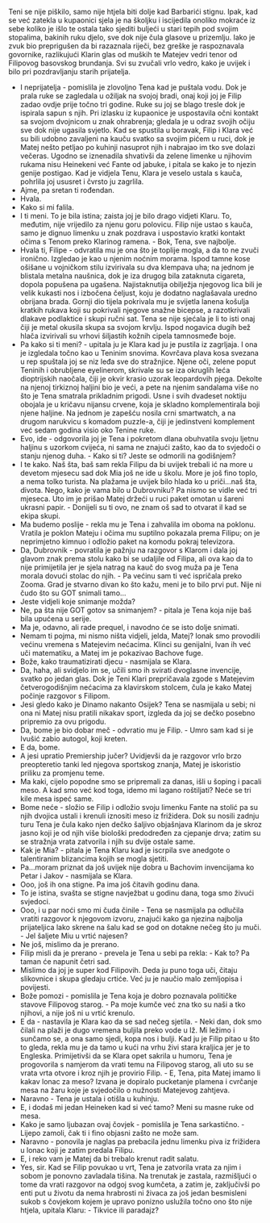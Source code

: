 Teni se nije piškilo, samo nije htjela biti dolje kad Barbarići stignu. Ipak, kad se već zatekla u kupaonici sjela je na školjku i iscijedila onoliko mokraće iz sebe koliko je išlo te ostala tako sjediti buljeći u stari tepih pod svojim stopalima, bakinih ruku djelo, sve dok nije čula glasove u prizemlju. Iako je zvuk bio preprigušen da bi razaznala riječi, bez greške je raspoznavala govornike, razlikujući Klarin glas od muških te Matejev vedri tenor od Filipovog basovskog brundanja. Svi su zvučali vrlo vedro, kako je uvijek i bilo pri pozdravljanju starih prijatelja.
- I neprijatelja - pomislila je zlovoljno Tena kad je puštala vodu. Dok je prala ruke se zagledala u ožiljak na svojoj bradi, onaj koji joj je Filip zadao ovdje prije točno tri godine. Ruke su joj se blago tresle dok je ispirala sapun s njih. Pri izlasku iz kupaonice je  uspostavila očni kontakt sa svojom dvojnicom u znak ohrabrenja; gledala je u odraz svojih očiju sve dok nije ugasila svjetlo. 
Kad se spustila u boravak, Filip i Klara već su bili udobno zavaljeni na kauču svatko sa svojim pićem u ruci, dok je Matej nešto petljao po kuhinji nasuprot njih i nabrajao im tko sve dolazi večeras. Ugodno se iznenadila shvativši da zelene limenke u njihovim rukama nisu Heinekeni već Fante od jabuke, i pitala se kako je to njezin genije postigao.
Kad je vidjela Tenu, Klara je veselo ustala s kauča, pohrlila joj ususret i čvrsto ju zagrlila.
- Ajme, pa sretan ti rođendan.
- Hvala.
- Kako si mi falila.
- I ti meni.
To je bila istina; zaista joj je bilo drago vidjeti Klaru. To, međutim, nije vrijedilo za njenu goru polovicu.
Filip nije ustao s kauča, samo je dignuo limenku u znak pozdrava i uspostavio kratki kontakt očima s Tenom preko Klarinog ramena. - Bok, Tena, sve najbolje.
- Hvala ti, Filipe - odvratila mu je ona što je toplije mogla, a da to ne zvuči ironično.
Izgledao je kao u njenim noćnim morama. Ispod tamne kose ošišane u vojničkom stilu izvirivala su dva klempava uha; na jednom je blistala metalna naušnica, dok je iza drugog bila zataknuta cigareta, dopola popušena pa ugašena. Najistaknutija obilježja njegovog lica bili je velik kukasti nos i izbočena čeljust, koju je dodatno naglašavala uredno obrijana brada. Gornji dio tijela pokrivala mu je svijetla lanena košulja kratkih rukava koji su pokrivali njegove snažne bicepse, a razotkrivali dlakave podlaktice i skupi ručni sat. Tena se nije sjećala je li to isti onaj čiji je metal okusila skupa sa svojom krvlju. Ispod nogavica dugih bež hlača izvirivali su vrhovi šiljastih kožnih cipela tamnosmeđe boje.
- Pa kako si ti meni? - upitala ju je Klara kad ju je pustila iz zagrljaja. I ona je izgledala točno kao u Teninim snovima. Kovrčava plava kosa svezana u rep spuštala joj se niz leđa sve do stražnjice. Njene oči, zelene poput Teninih i obrubljene eyelinerom, skrivale su se iza okruglih leća dioptrijskih naočala, čiji je okvir krasio uzorak leopardovih pjega. Dekolte na njenoj tirkiznoj haljini bio je veći, a pete na njenim sandalama više no što je Tena smatrala prikladnim prigodi. Usne i svih dvadeset noktiju obojala je u kričavu nijansu crvene, koja je skladno komplementirala boji njene haljine. Na jednom je zapešću nosila crni smartwatch, a na drugom narukvicu s komadom puzzle-a, čiji je jedinstveni komplement već sedam godina visio oko Tenine ruke.
- Evo, ide - odgovorila joj je Tena i pokretom dlana obuhvatila svoju ljetnu haljinu s uzorkom cvijeća, ni sama ne znajući zašto, kao da to svjedoči o stanju njenog duha. - Kako si ti? Jeste se odmorili na godišnjem?
- I te kako. Naš šta, baš sam rekla Filipu da bi uvijek trebali ić na more u devetom mjesecu sad dok Mia još ne ide u školu. More je još fino toplo, a nema tolko turista. Na plažama je uvijek bilo hlada ko u priči...naš šta, divota. Nego, kako je vama bilo u Dubrovniku? Pa nismo se vidle već tri mjeseca.
Uto im je prišao Matej držeći u ruci paket omotan u šareni ukrasni papir. - Donijeli su ti ovo, ne znam oš sad to otvarat il kad se ekipa skupi.
- Ma budemo poslije - rekla mu je Tena i zahvalila im oboma na poklonu. Vratila je poklon Mateju i očima mu suptilno pokazala prema Filipu; on je neprimjetno kimnuo i odložio paket na komodu pokraj televizora.
- Da, Dubrovnik - povratila je pažnju na razgovor s Klarom i dala joj glavom znak prema stolu kako bi se udaljile od Filipa, ali ova kao da to nije primijetila jer je sjela natrag na kauč do svog muža pa je Tena morala dovući stolac do njih. - Pa većinu sam ti već ispričala preko Zooma. Grad je stvarno divan ko što kažu, meni je to bilo prvi put. Nije ni čudo što su GOT snimali tamo...
- Jeste vidjeli koje snimanje možda?
- Ne, pa šta nije GOT gotov sa snimanjem? - pitala je Tena koja nije baš bila upućena u serije.
- Ma je, odavno, ali rade prequel, i navodno će se isto dolje snimati.
- Nemam ti pojma, mi nismo ništa vidjeli, jelda, Matej? Ionak smo provodili većinu vremena s Matejevim nećacima. Klinci su genijalni, Ivan ih već uči matematiku, a Matej im je pokazivao Bachove fuge.
- Bože, kako traumatizirati djecu - nasmijala se Klara.
- Da, haha, ali svidjelo im se, učili smo ih svirati dvoglasne invencije, svatko po jedan glas.
Dok je Teni Klari prepričavala zgode s Matejevim četverogodišnjim nećacima za klavirskom stolcem, čula je kako Matej počinje razgovor s Filipom.
- Jesi gledo kako je Dinamo nakanto Osijek?
Tena se nasmijala u sebi; ni ona ni Matej nisu pratili nikakav sport, izgleda da joj se dečko posebno pripremio za ovu prigodu.
- Da, bome je bio dobar meč - odvratio mu je Filip. - Umro sam kad si je Ivušić zabio autogol, koji kreten.
- E da, bome.
- A jesi upratio Premiership jučer?
Uvidjevši da je razgovor vrlo brzo preopteretio tanki led njegova sportskog znanja, Matej je iskoristio priliku za promjenu teme.
- Ma kaki, cijelo popodne smo se pripremali za danas, išli u šoping i pacali meso. A kad smo već kod toga, idemo mi lagano roštiljati? Neće se tri kile mesa ispeć same.
- Bome neće - složio se Filip i odložio svoju limenku Fante na stolić pa su njih dvojica ustali i krenuli iznositi meso iz frižidera. Dok su nosili zadnju turu Tena je čula kako njen dečko šaljivo objašnjava Klarinom da je skroz jasno koji je od njih više biološki predodređen za cjepanje drva; zatim su se stražnja vrata zatvorila i njih su dvije ostale same.
- Kak je Mia? - pitala je Tena Klaru kad je iscrpila sve anedgote o talentiranim blizancima kojih se mogla sjetiti.
- Pa...moram priznat da još uvijek nije dobra u Bachovim invencijama ko Petar i Jakov - nasmijala se Klara.
- Ooo, još ih ona stigne. Pa ima još čitavih godinu dana.
- To je istina, svašta se stigne navježbat u godinu dana, toga smo živući svjedoci.
- Ooo, i u par noći smo mi čuda činile - Tena se nasmijala pa odlučila vratiti razgovor k njegovom izvoru, znajući kako ga njezina najbolja prijateljica lako skrene na šalu kad se god on dotakne nečeg što ju muči. - Jel šaljete Miu u vrtić najesen?
- Ne još, mislimo da je prerano.
- Filip misli da je prerano - prevela je Tena u sebi pa rekla: - Kak to? Pa taman će napunit četri sad.
- Mislimo da joj je super kod Filipovih. Deda ju puno toga uči, čitaju slikovnice i skupa gledaju crtiće. Već ju je naučio malo zemljopisa i povijesti.
- Bože pomozi - pomislila je Tena koja je dobro poznavala političke stavove Filipovog starog. - Pa moje kumče već zna tko su naši a tko njihovi, a nije još ni u vrtić krenulo. 
- E da - nastavila je Klara kao da se sad nečeg sjetila. - Neki dan, dok smo čilali na plaži je dugo vremena buljila preko vode u Iž. Mi ležimo i sunčamo se, a ona samo sjedi, kopa nos i bulji. Kad ju je Filip pitao u što to gleda, rekla mu je da tamo u kući na vrhu živi stara kraljica jer je to Engleska.
Primijetivši da se Klara opet sakrila u humoru, Tena je progovorila s namjerom da vrati temu  na Filipovog starog, ali uto su se vrata vrta otvore i kroz njih je provirio Filip. - E, Tena, pita Matej imamo li kakav lonac za meso?
Izvana je dopiralo pucketanje plamena i cvrčanje mesa na žaru koje je svjedočilo o nužnosti Matejevog zahtjeva.
- Naravno - Tena je ustala i otišla u kuhinju.
- E, i dodaš mi jedan Heineken kad si već tamo? Meni su masne ruke od mesa.
- Kako je samo ljubazan ovaj čovjek - pomislila je Tena sarkastično. - Lijepo zamoli, čak ti i fino objasni zašto ne može sam. 
- Naravno - ponovila je naglas pa prebacila jednu limenku piva iz frižidera u lonac koji je zatim predala Filipu.
- E, i reko vam je Matej da bi trebalo krenut radit salatu.
- Yes, sir.
Kad se Filip povukao u vrt, Tena je zatvorila vrata za njim i sobom je ponovno zavladala tišina. Na trenutak je zastala, razmišljući o tome da vrati razgovor na odgoj svog kumčeta, a zatim je, zaključivši po enti put u životu da nema hrabrosti ni živaca za još jedan besmisleni sukob s čovjekom kojem je upravo ponizno uslužila točno ono što nije htjela, upitala Klaru: - Tikvice ili paradajz?



























